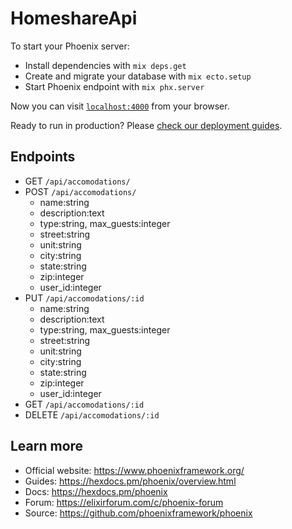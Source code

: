 # HomeshareApi

To start your Phoenix server:

  * Install dependencies with `mix deps.get`
  * Create and migrate your database with `mix ecto.setup`
  * Start Phoenix endpoint with `mix phx.server`

Now you can visit [`localhost:4000`](http://localhost:4000) from your browser.

Ready to run in production? Please [check our deployment guides](https://hexdocs.pm/phoenix/deployment.html).

## Endpoints
- GET `/api/accomodations/`
- POST `/api/accomodations/`
  - name:string
  - description:text
  - type:string, max_guests:integer
  - street:string
  - unit:string
  - city:string
  - state:string
  - zip:integer
  - user_id:integer
 - PUT `/api/accomodations/:id`
   - name:string
   - description:text
   - type:string, max_guests:integer
   - street:string
   - unit:string
   - city:string
   - state:string
   - zip:integer
   - user_id:integer
 - GET `/api/accomodations/:id`
 - DELETE `/api/accomodations/:id`

## Learn more

  * Official website: https://www.phoenixframework.org/
  * Guides: https://hexdocs.pm/phoenix/overview.html
  * Docs: https://hexdocs.pm/phoenix
  * Forum: https://elixirforum.com/c/phoenix-forum
  * Source: https://github.com/phoenixframework/phoenix
